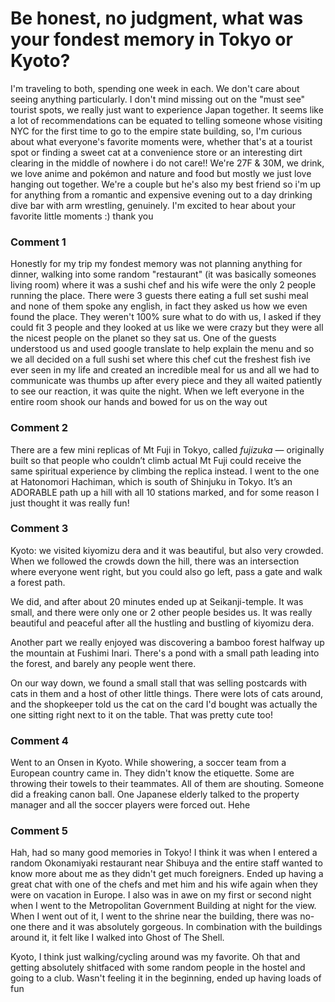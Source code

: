 # Be honest, no judgment, what was your fondest memory in Tokyo or Kyoto?

I'm traveling to both, spending one week in each. We don't care about seeing anything particularly. I don't mind missing out on the "must see" tourist spots, we really just want to experience Japan together. It seems like a lot of recommendations can be equated to telling someone whose visiting NYC for the first time to go to the empire state building, so, I'm curious about what everyone's favorite moments were, whether that's at a tourist spot or finding a sweet cat at a convenience store or an interesting dirt clearing in the middle of nowhere i do not care!! We're 27F & 30M, we drink, we love anime and pokémon and nature and food but mostly we just love hanging out together. We're a couple but he's also my best friend so i'm up for anything from a romantic and expensive evening out to a day drinking dive bar with arm wrestling, genuinely. I'm excited to hear about your favorite little moments :) thank you

### Comment 1

Honestly for my trip my fondest memory was not planning anything for dinner, walking into some random "restaurant" (it was basically someones living room) where it was a sushi chef and his wife were the only 2 people running the place. There were 3 guests there eating a full set sushi meal and none of them spoke any english, in fact they asked us how we even found the place. They weren't 100% sure what to do with us, I asked if they could fit 3 people and they looked at us like we were crazy but they were all the nicest people on the planet so they sat us. One of the guests understood us and used google translate to help explain the menu and so we all decided on a full sushi set where this chef cut the freshest fish ive ever seen in my life and created an incredible meal for us and all we had to communicate was thumbs up after every piece and they all waited patiently to see our reaction, it was quite the night. When we left everyone in the entire room shook our hands and bowed for us on the way out

### Comment 2

There are a few mini replicas of Mt Fuji in Tokyo, called *fujizuka* — originally built so that people who couldn’t climb actual Mt Fuji could receive the same spiritual experience by climbing the replica instead. I went to the one at Hatonomori Hachiman, which is south of Shinjuku in Tokyo. It’s an ADORABLE path up a hill with all 10 stations marked, and for some reason I just thought it was really fun!

### Comment 3

Kyoto: we visited kiyomizu dera and it was beautiful, but also very crowded. When we followed the crowds down the hill, there was an intersection where everyone went right, but you could also go left, pass a gate and walk a forest path. 


We did, and after about 20 minutes ended up at Seikanji-temple. It was small, and there were only one or 2 other people besides us. It was really beautiful and peaceful after all the hustling and bustling of kiyomizu dera.


Another part we really enjoyed was discovering a bamboo forest halfway up the mountain at Fushimi Inari. There's a pond with a small path leading into the forest, and barely any people went there.


On our way down, we found a small stall that was selling postcards with cats in them and a host of other little things. There were lots of cats around, and the shopkeeper told us the cat on the card I'd bought was actually the one sitting right next to it on the table. That was pretty cute too!

### Comment 4

Went to an Onsen in Kyoto. While showering, a soccer team from a European country came in. They didn't know the etiquette. Some are throwing their towels to their teammates. All of them are shouting. Someone did a freaking canon ball. One Japanese elderly talked to the property manager and all the soccer players were forced out. Hehe

### Comment 5

Hah, had so many good memories in Tokyo! I think it was when I entered a random Okonamiyaki restaurant near Shibuya and the entire staff wanted to know more about me as they didn't get much foreigners. Ended up having a great chat with one of the chefs and met him and his wife again when they were on vacation in Europe. I also was in awe on my first or second night when I went to the Metropolitan Government Building at night for the view. When I went out of it, I went to the shrine near the building, there was no-one there and it was absolutely gorgeous. In combination with the buildings around it, it felt like I walked into Ghost of The Shell.   


Kyoto, I think just walking/cycling around was my favorite.  Oh that and getting absolutely shitfaced with some random people in the hostel and going to a club. Wasn't feeling it in the beginning, ended up having loads of fun

